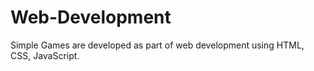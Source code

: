 # Web-Development

Simple Games are developed as part of web development using HTML, CSS, JavaScript.



